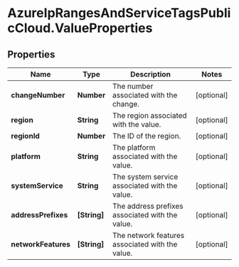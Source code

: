 # AzureIpRangesAndServiceTagsPublicCloud.ValueProperties

## Properties

Name | Type | Description | Notes
------------ | ------------- | ------------- | -------------
**changeNumber** | **Number** | The number associated with the change. | [optional] 
**region** | **String** | The region associated with the value. | [optional] 
**regionId** | **Number** | The ID of the region. | [optional] 
**platform** | **String** | The platform associated with the value. | [optional] 
**systemService** | **String** | The system service associated with the value. | [optional] 
**addressPrefixes** | **[String]** | The address prefixes associated with the value. | [optional] 
**networkFeatures** | **[String]** | The network features associated with the value. | [optional] 


